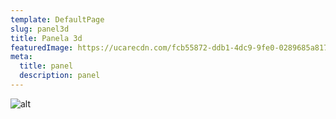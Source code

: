 ```yaml
---
template: DefaultPage
slug: panel3d
title: Panela 3d
featuredImage: https://ucarecdn.com/fcb55872-ddb1-4dc9-9fe0-0289685a8174/
meta:
  title: panel
  description: panel
---
```

![alt](https://ucarecdn.com/1817a761-3579-4bdc-bcd1-748a00315e01/ "panel")